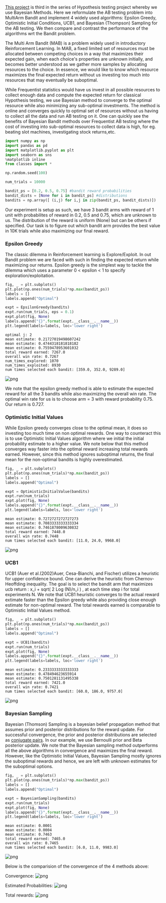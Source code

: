 
[This project](https://github.com/mbastola/machine-learning-in-python/tree/master/Hypothesis-Testing-III-Bayesian-Methods) is third in the series of Hypothesis testing project whereby we use Bayesian Methods. Here we reformulate the AB testing problem into MultiArm Bandit and implement 4 widely used algorithms: Epsilon Greedy, Optimistic Initial Conditions, UCB1, and Bayesian (Thompson) Sampling for the AB testing. We then compare and contrast the performance of the algorithms wrt the Bandit problem.

The Multi Arm Bandit (MAB) is a problem widely used in introductory Reinforcement Learning. In MAB, a fixed limited set of resources must be allocated between competing choices in a way that maximizes their expected gain, when each choice's properties are unknown initially, and becomes better understood as we gather more samples by allocating resources to the choice. In essence, we would like to know which resource maximizes the final expected return without us investing too much into resources that may eventually be suboptimal. 

While Frequentist statistics would have us invest in all possible resources to collect enough data and compute the expected return for classical Hypothesis testing, we use Bayesian method to converge to the optimal resource while also minimizing any sub-optimal investments. The method is online and converges quickly to optimal set of resources without us having to collect all the data and run AB testing on it. One can quickly see the benefits of Bayesian Bandit methods over Frequentist AB testing where the cost of investing into sub-optimal resources to collect data is high, for eg. beating slot machines, investigating stock returns,etc.


```python
import numpy as np
import pandas as pd
import matplotlib.pyplot as plt
import seaborn as sns
%matplotlib inline
from classes import *
```


```python
np.random.seed(100)

num_trials = 10000

bandit_ps = [0.2, 0.5, 0.75] #bandit reward probabilities
bandit_dists = [None for i in bandit_ps] #distributions
bandits = np.array([ (i,j) for i,j in zip(bandit_ps, bandit_dists)])
```

Our experiment is setup as such, we have 3 bandit arms with reward of 1 unit with probabilites of reward in 0.2, 0.5 and 0.75, which are unknown to us. The distribution of the reward is uniform (None) but can be others if specified. Our task is to figure out which bandit arm provides the best value in 10K trials while also maximizing our final reward.   

### Epsilon Greedy

The classic dilemma in Reinforcement learning is Explore/Exploit. In out Bandit problem we are faced with such in finding the expected return while maximizing our returns. Epsilon greedy is the simplest way to tackle the dilemma which uses a parameter 0 < epsilon < 1 to specify exploration/exploitation.


```python
fig, _ = plt.subplots()
plt.plot(np.ones(num_trials)*np.max(bandit_ps))
labels = []
labels.append("Optimal")

expt = EpsilonGreedy(bandits)
expt.run(num_trials, eps = 0.1)
expt.plot(fig, None)
labels.append("{}".format(expt.__class__.__name__))
plt.legend(labels=labels, loc='lower right')
```

    optimal j: 2
    mean estimate: 0.21727019498607242
    mean estimate: 0.4744318181818182
    mean estimate: 0.7559478953601032
    total reward earned: 7267.0
    overall win rate: 0.7267
    num_times_explored: 1070
    num_times_exploited: 8930
    num times selected each bandit: [359.0, 352.0, 9289.0]
    

![png](https://github.com/mbastola/machine-learning-in-python/blob/master/Hypothesis-Testing-III-Bayesian-Methods/imgs/output_5_2.png)


We note that the epsilon greedy method is able to estimate the expected reward for all the 3 bandits while also maximizing the overall win rate. The optimal win rate for us is to choose arm = 3 with reward probability 0.75. Our return is 0.727.

### Optimistic Initial Values

While Epsilon greedy converges close to the optimal mean, it does so investing too much time on non optimal rewards. One way to counteract this is to use Optimistic Initial Values algorithm where we initial the initial probability estimate to a higher value. We note below that this method converges way faster into the optimal reward increasing total rewards earned. However, since this method ignores suboptimal returns, the final mean for the non-optimal bandits is highly overestimated.


```python
fig, _ = plt.subplots()
plt.plot(np.ones(num_trials)*np.max(bandit_ps))
labels = []
labels.append("Optimal")

expt = OptimisticInitialValue(bandits)
expt.run(num_trials)
expt.plot(fig, None)
labels.append("{}".format(expt.__class__.__name__))
plt.legend(labels=labels, loc='lower right')
```

    mean estimate: 0.7272727272727273
    mean estimate: 0.7083333333333334
    mean estimate: 0.7461878009630832
    total reward earned: 7448.0
    overall win rate: 0.7448
    num times selected each bandit: [11.0, 24.0, 9968.0]


![png](https://github.com/mbastola/machine-learning-in-python/blob/master/Hypothesis-Testing-III-Bayesian-Methods/imgs/output_8_2.png)


### UCB1

UCB1 (Auer et al.(2002)Auer, Cesa-Bianchi, and Fischer) utilizes a heuristic for upper confidence bound. One can derive the heuristic from Chernov-Heoffding inequality. The goal is to select the bandit arm that maximizes ucb return : x_i + sqrt( 2 Log (N)/n_i ) , at each time step i for total experiments N. We note that UCB1 heuristic converges to the actual reward extimate faster than the Epsilon greedy while also providing close enough estimate for non-optimal reward. The total rewards earned is comparable to Optimistic Initial Values method.


```python
fig, _ = plt.subplots()
plt.plot(np.ones(num_trials)*np.max(bandit_ps))
labels = []
labels.append("Optimal")

expt = UCB1(bandits)
expt.run(num_trials)
expt.plot(fig, None)
labels.append("{}".format(expt.__class__.__name__))
plt.legend(labels=labels, loc='lower right')
```

    mean estimate: 0.2333333333333333
    mean estimate: 0.478494623655914
    mean estimate: 0.7501281131495338
    total reward earned: 7421.0
    overall win rate: 0.7421
    num times selected each bandit: [60.0, 186.0, 9757.0]
    

![png](https://github.com/mbastola/machine-learning-in-python/blob/master/Hypothesis-Testing-III-Bayesian-Methods/imgs/output_10_2.png)


### Bayesian Sampling

Bayesian (Thomson) Sampling is a bayesian belief propagation method that assumes prior and posterior distributions for the reward update. For successful convergence, the prior and posterior distributions are selected as [conjugate pairs](https://en.wikipedia.org/wiki/Conjugate_prior). In our example, we use Bernoulli prior and Beta posterior update. We note that the Bayesian sampling method outperforms all the above algorithms in convergence and maximizes the final reward. However, like the Optimistic Initial Values, Bayesian Sampling mostly ignores the suboptimal rewards and hence, we are left with unknown estimates for the suboptimal options.


```python
fig, _ = plt.subplots()
plt.plot(np.ones(num_trials)*np.max(bandit_ps))
labels = []
labels.append("Optimal")

expt = BayesianSampling(bandits)
expt.run(num_trials)
expt.plot(fig, None)
labels.append("{}".format(expt.__class__.__name__))
plt.legend(labels=labels, loc='lower right')
```

    mean estimate: 0.0001
    mean estimate: 0.0004
    mean estimate: 0.7463
    total reward earned: 7465.0
    overall win rate: 0.7465
    num times selected each bandit: [6.0, 11.0, 9983.0]
    

![png](https://github.com/mbastola/machine-learning-in-python/blob/master/Hypothesis-Testing-III-Bayesian-Methods/imgs/output_12_2.png)


Below is the comparision of the convergence of the 4 methods above:

Convergence:
![png](https://github.com/mbastola/machine-learning-in-python/blob/master/Hypothesis-Testing-III-Bayesian-Methods/imgs/compare.png)

Estimated Probabilities:
![png](https://github.com/mbastola/machine-learning-in-python/blob/master/Hypothesis-Testing-III-Bayesian-Methods/imgs/estimated_probs_dist.png)

Total rewards:
![png](https://github.com/mbastola/machine-learning-in-python/blob/master/Hypothesis-Testing-III-Bayesian-Methods/imgs/total_rewards.png)
